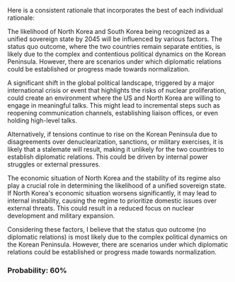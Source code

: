 Here is a consistent rationale that incorporates the best of each individual rationale:

The likelihood of North Korea and South Korea being recognized as a unified sovereign state by 2045 will be influenced by various factors. The status quo outcome, where the two countries remain separate entities, is likely due to the complex and contentious political dynamics on the Korean Peninsula. However, there are scenarios under which diplomatic relations could be established or progress made towards normalization.

A significant shift in the global political landscape, triggered by a major international crisis or event that highlights the risks of nuclear proliferation, could create an environment where the US and North Korea are willing to engage in meaningful talks. This might lead to incremental steps such as reopening communication channels, establishing liaison offices, or even holding high-level talks.

Alternatively, if tensions continue to rise on the Korean Peninsula due to disagreements over denuclearization, sanctions, or military exercises, it is likely that a stalemate will result, making it unlikely for the two countries to establish diplomatic relations. This could be driven by internal power struggles or external pressures.

The economic situation of North Korea and the stability of its regime also play a crucial role in determining the likelihood of a unified sovereign state. If North Korea's economic situation worsens significantly, it may lead to internal instability, causing the regime to prioritize domestic issues over external threats. This could result in a reduced focus on nuclear development and military expansion.

Considering these factors, I believe that the status quo outcome (no diplomatic relations) is most likely due to the complex political dynamics on the Korean Peninsula. However, there are scenarios under which diplomatic relations could be established or progress made towards normalization.

### Probability: 60%